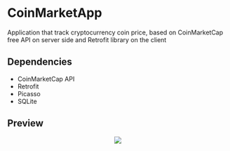 # CoinMarketApp
Application that track cryptocurrency coin price, based on CoinMarketCap free API on server side and Retrofit library on the client
## Dependencies 
* CoinMarketCap API
* Retrofit
* Picasso 
* SQLite
## Preview 
<p align="center"> 
<img src="https://github.com/b00m-b00m/CoinMarketApp/blob/master/videotogif_2018.08.08_08.51.23.gif">
</p>
